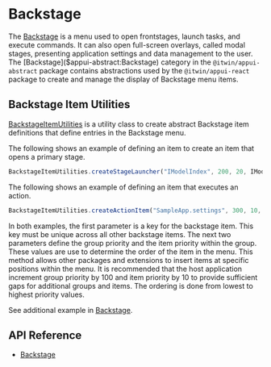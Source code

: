 # Backstage

The [Backstage]($appui-abstract:Backstage) is a menu used to open frontstages, launch tasks, and execute commands. It can also open full-screen overlays, called modal stages, presenting application settings and data management to the user. The [Backstage]($appui-abstract:Backstage) category in the `@itwin/appui-abstract` package contains abstractions used by the `@itwin/appui-react` package to create and manage the display of Backstage menu items.

## Backstage Item Utilities

[BackstageItemUtilities]($appui-abstract) is a utility class to create abstract Backstage item definitions that define entries in the Backstage menu.

The following shows an example of defining an item to create an item that opens a primary stage.

```ts
BackstageItemUtilities.createStageLauncher("IModelIndex", 200, 20, IModelApp.i18n.translate("SampleApp:backstage.imodelindex"), undefined, "icon-placeholder"),
```

The following shows an example of defining an item that executes an action.

```ts
BackstageItemUtilities.createActionItem("SampleApp.settings", 300, 10, () => FrontstageManager.openModalFrontstage(new SettingsModalFrontstage()), IModelApp.i18n.translate("SampleApp:backstage.testFrontstage6"), undefined, "icon-placeholder"),
```

In both examples, the first parameter is a key for the backstage item. This key must be unique across all other backstage items. The next two parameters define the group priority and the item priority within the group. These values are use to determine the order of the item in the menu. This method allows other packages and extensions to insert items at specific positions within the menu. It is recommended that the host application increment group priority by 100 and item priority by 10 to provide sufficient gaps for additional groups and items. The ordering is done from lowest to highest priority values.

See additional example in [Backstage](../../../learning/ui/appui-react/Backstage.md).

## API Reference

- [Backstage]($appui-abstract:Backstage)
